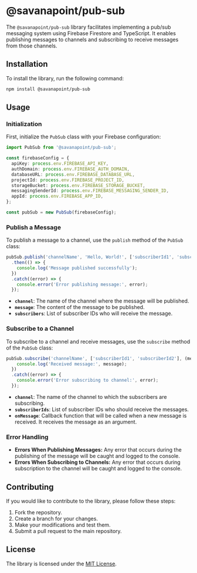 
# @savanapoint/pub-sub

The `@savanapoint/pub-sub` library facilitates implementing a pub/sub messaging system using Firebase Firestore and TypeScript. It enables publishing messages to channels and subscribing to receive messages from those channels.

## Installation

To install the library, run the following command:

```bash
npm install @savanapoint/pub-sub
```

## Usage

### Initialization

First, initialize the `PubSub` class with your Firebase configuration:

```typescript
import PubSub from '@savanapoint/pub-sub';

const firebaseConfig = {
  apiKey: process.env.FIREBASE_API_KEY,
  authDomain: process.env.FIREBASE_AUTH_DOMAIN,
  databaseURL: process.env.FIREBASE_DATABASE_URL,
  projectId: process.env.FIREBASE_PROJECT_ID,
  storageBucket: process.env.FIREBASE_STORAGE_BUCKET,
  messagingSenderId: process.env.FIREBASE_MESSAGING_SENDER_ID,
  appId: process.env.FIREBASE_APP_ID,
};

const pubSub = new PubSub(firebaseConfig);
```

### Publish a Message

To publish a message to a channel, use the `publish` method of the `PubSub` class:

```typescript
pubSub.publish('channelName', 'Hello, World!', ['subscriberId1', 'subscriberId2'])
  .then(() => {
    console.log('Message published successfully');
  })
  .catch((error) => {
    console.error('Error publishing message:', error);
  });
```

- **`channel`**: The name of the channel where the message will be published.
- **`message`**: The content of the message to be published.
- **`subscribers`**: List of subscriber IDs who will receive the message.

### Subscribe to a Channel

To subscribe to a channel and receive messages, use the `subscribe` method of the `PubSub` class:

```typescript
pubSub.subscribe('channelName', ['subscriberId1', 'subscriberId2'], (message) => {
    console.log('Received message:', message);
  })
  .catch((error) => {
    console.error('Error subscribing to channel:', error);
  });
```

- **`channel`**: The name of the channel to which the subscribers are subscribing.
- **`subscriberIds`**: List of subscriber IDs who should receive the messages.
- **`onMessage`**: Callback function that will be called when a new message is received. It receives the message as an argument.

### Error Handling

- **Errors When Publishing Messages:** Any error that occurs during the publishing of the message will be caught and logged to the console.
- **Errors When Subscribing to Channels:** Any error that occurs during subscription to the channel will be caught and logged to the console.

## Contributing

If you would like to contribute to the library, please follow these steps:

1. Fork the repository.
2. Create a branch for your changes.
3. Make your modifications and test them.
4. Submit a pull request to the main repository.

## License

The library is licensed under the [MIT License](LICENSE).

